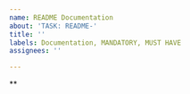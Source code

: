 ```yaml
---
name: README Documentation
about: 'TASK: README-'
title: ''
labels: Documentation, MANDATORY, MUST HAVE
assignees: ''

---
```


**
